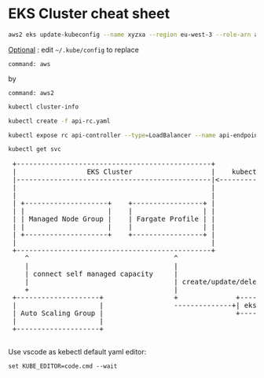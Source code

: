 # EKS Cluster cheat sheet

```bash
aws2 eks update-kubeconfig --name xyzxa --region eu-west-3 --role-arn arn:aws:iam::123456:role/EksClusterStack-helloeksMastersRoleABC-123 --profile eks
```

<u>Optional</u> : edit `~/.kube/config` to replace

`command: aws`

by

`command: aws2`

```bash
kubectl cluster-info
```

```bash
kubectl create -f api-rc.yaml
```

```bash
kubectl expose rc api-controller --type=LoadBalancer --name api-endpoint
```

```bash
kubectl get svc
```

<pre>
 +-----------------------------------------------+               +-----------------+
 |                 EKS Cluster                   |    kubectl    |                 |
 |-----------------------------------------------|<-------------+| Kubectl Handler |
 |                                               |               |                 |
 |                                               |               +-----------------+
 | +--------------------+    +-----------------+ |
 | |                    |    |                 | |
 | | Managed Node Group |    | Fargate Profile | |               +-----------------+
 | |                    |    |                 | |               |                 |
 | +--------------------+    +-----------------+ |               | Cluster Handler |
 |                                               |               |                 |
 +-----------------------------------------------+               +-----------------+
    ^                                   ^                          +
    |                                   |                          |
    | connect self managed capacity     |                          | aws-sdk
    |                                   | create/update/delete     |
    +                                   |                          v
 +--------------------+                 +              +-------------------+
 |                    |                 --------------+| eks.amazonaws.com |
 | Auto Scaling Group |                                +-------------------+
 |                    |
 +--------------------+
 </pre>

Use vscode as kebectl default yaml editor: 

```
set KUBE_EDITOR=code.cmd --wait
```